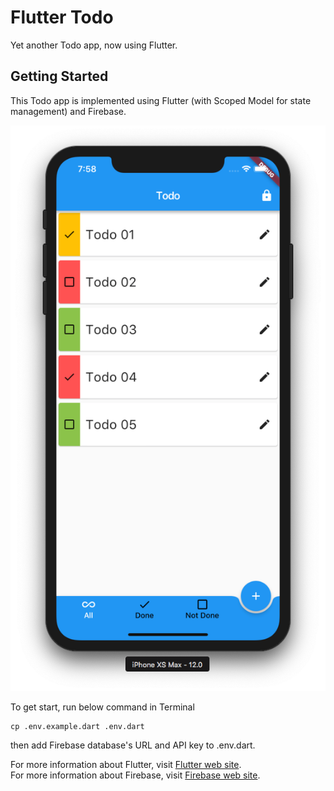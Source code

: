 # Flutter Todo

Yet another Todo app, now using Flutter.

## Getting Started

This Todo app is implemented using Flutter (with Scoped Model for state management) and Firebase.

![Todo](screenshot.png?raw=true)

To get start, run below command in Terminal

```
cp .env.example.dart .env.dart
```

then add Firebase database's URL and API key to .env.dart.

For more information about Flutter, visit [Flutter web site](https://flutter.io/).  
For more information about Firebase, visit [Firebase web site](https://firebase.google.com/).

